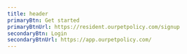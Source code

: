 ```yaml
---
title: header
primaryBtn: Get started
primaryBtnUrl: https://resident.ourpetpolicy.com/signup
secondaryBtn: Login
secondaryBtnUrl: https://app.ourpetpolicy.com/
---
```

